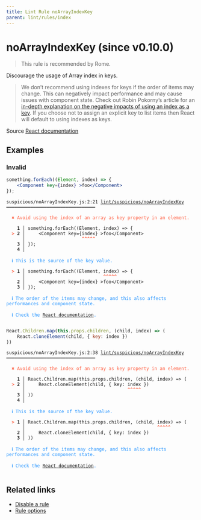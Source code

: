 ```yaml
---
title: Lint Rule noArrayIndexKey
parent: lint/rules/index
---
```


# noArrayIndexKey (since v0.10.0)

> This rule is recommended by Rome.

Discourage the usage of Array index in keys.

>We don’t recommend using indexes for keys if the order of items may change.
This can negatively impact performance and may cause issues with component state.
Check out Robin Pokorny’s article for an
[in-depth explanation on the negative impacts of using an index as a key](https://robinpokorny.com/blog/index-as-a-key-is-an-anti-pattern/).
If you choose not to assign an explicit key to list items then React will default to using indexes as keys.


Source [React documentation](https://reactjs.org/docs/lists-and-keys.html#keys)

## Examples

### Invalid

```jsx
something.forEach((Element, index) => {
    <Component key={index} >foo</Component>
});
```

<pre class="language-text"><code class="language-text">suspicious/noArrayIndexKey.js:2:21 <a href="/docs/lint/rules/noArrayIndexKey">lint/suspicious/noArrayIndexKey</a> ━━━━━━━━━━━━━━━━━━━━━━━━━━━━━━━━━

<strong><span style="color: Tomato;">  </span></strong><strong><span style="color: Tomato;">✖</span></strong> <span style="color: Tomato;">Avoid using the index of an array as key property in an element.</span>

    <strong>1 │ </strong>something.forEach((Element, index) =&gt; {
<strong><span style="color: Tomato;">  </span></strong><strong><span style="color: Tomato;">&gt;</span></strong> <strong>2 │ </strong>    &lt;Component key={index} &gt;foo&lt;/Component&gt;
   <strong>   │ </strong>                    <strong><span style="color: Tomato;">^</span></strong><strong><span style="color: Tomato;">^</span></strong><strong><span style="color: Tomato;">^</span></strong><strong><span style="color: Tomato;">^</span></strong><strong><span style="color: Tomato;">^</span></strong>
    <strong>3 │ </strong>});
    <strong>4 │ </strong>

<strong><span style="color: rgb(38, 148, 255);">  </span></strong><strong><span style="color: rgb(38, 148, 255);">ℹ</span></strong> <span style="color: rgb(38, 148, 255);">This is the source of the key value.</span>

<strong><span style="color: Tomato;">  </span></strong><strong><span style="color: Tomato;">&gt;</span></strong> <strong>1 │ </strong>something.forEach((Element, index) =&gt; {
   <strong>   │ </strong>                            <strong><span style="color: Tomato;">^</span></strong><strong><span style="color: Tomato;">^</span></strong><strong><span style="color: Tomato;">^</span></strong><strong><span style="color: Tomato;">^</span></strong><strong><span style="color: Tomato;">^</span></strong>
    <strong>2 │ </strong>    &lt;Component key={index} &gt;foo&lt;/Component&gt;
    <strong>3 │ </strong>});

<strong><span style="color: rgb(38, 148, 255);">  </span></strong><strong><span style="color: rgb(38, 148, 255);">ℹ</span></strong> <span style="color: rgb(38, 148, 255);">The order of the items may change, and this also affects performances and component state.</span>

<strong><span style="color: rgb(38, 148, 255);">  </span></strong><strong><span style="color: rgb(38, 148, 255);">ℹ</span></strong> <span style="color: rgb(38, 148, 255);">Check the </span><span style="color: rgb(38, 148, 255);"><a href="https://reactjs.org/docs/lists-and-keys.html#keys">React documentation</a></span><span style="color: rgb(38, 148, 255);">. </span>

</code></pre>

```jsx
React.Children.map(this.props.children, (child, index) => (
    React.cloneElement(child, { key: index })
))
```

<pre class="language-text"><code class="language-text">suspicious/noArrayIndexKey.js:2:38 <a href="/docs/lint/rules/noArrayIndexKey">lint/suspicious/noArrayIndexKey</a> ━━━━━━━━━━━━━━━━━━━━━━━━━━━━━━━━━

<strong><span style="color: Tomato;">  </span></strong><strong><span style="color: Tomato;">✖</span></strong> <span style="color: Tomato;">Avoid using the index of an array as key property in an element.</span>

    <strong>1 │ </strong>React.Children.map(this.props.children, (child, index) =&gt; (
<strong><span style="color: Tomato;">  </span></strong><strong><span style="color: Tomato;">&gt;</span></strong> <strong>2 │ </strong>    React.cloneElement(child, { key: index })
   <strong>   │ </strong>                                     <strong><span style="color: Tomato;">^</span></strong><strong><span style="color: Tomato;">^</span></strong><strong><span style="color: Tomato;">^</span></strong><strong><span style="color: Tomato;">^</span></strong><strong><span style="color: Tomato;">^</span></strong>
    <strong>3 │ </strong>))
    <strong>4 │ </strong>

<strong><span style="color: rgb(38, 148, 255);">  </span></strong><strong><span style="color: rgb(38, 148, 255);">ℹ</span></strong> <span style="color: rgb(38, 148, 255);">This is the source of the key value.</span>

<strong><span style="color: Tomato;">  </span></strong><strong><span style="color: Tomato;">&gt;</span></strong> <strong>1 │ </strong>React.Children.map(this.props.children, (child, index) =&gt; (
   <strong>   │ </strong>                                                <strong><span style="color: Tomato;">^</span></strong><strong><span style="color: Tomato;">^</span></strong><strong><span style="color: Tomato;">^</span></strong><strong><span style="color: Tomato;">^</span></strong><strong><span style="color: Tomato;">^</span></strong>
    <strong>2 │ </strong>    React.cloneElement(child, { key: index })
    <strong>3 │ </strong>))

<strong><span style="color: rgb(38, 148, 255);">  </span></strong><strong><span style="color: rgb(38, 148, 255);">ℹ</span></strong> <span style="color: rgb(38, 148, 255);">The order of the items may change, and this also affects performances and component state.</span>

<strong><span style="color: rgb(38, 148, 255);">  </span></strong><strong><span style="color: rgb(38, 148, 255);">ℹ</span></strong> <span style="color: rgb(38, 148, 255);">Check the </span><span style="color: rgb(38, 148, 255);"><a href="https://reactjs.org/docs/lists-and-keys.html#keys">React documentation</a></span><span style="color: rgb(38, 148, 255);">. </span>

</code></pre>

## Related links

- [Disable a rule](/linter/#disable-a-lint-rule)
- [Rule options](/linter/#rule-options)
